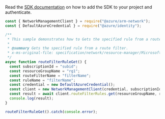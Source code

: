 Read the [SDK documentation](https://github.com/Azure/azure-sdk-for-js/blob/%40azure%2Farm-network_27.0.0/sdk/network/arm-network/README.md) on how to add the SDK to your project and authenticate.

```javascript
const { NetworkManagementClient } = require("@azure/arm-network");
const { DefaultAzureCredential } = require("@azure/identity");

/**
 * This sample demonstrates how to Gets the specified rule from a route filter.
 *
 * @summary Gets the specified rule from a route filter.
 * x-ms-original-file: specification/network/resource-manager/Microsoft.Network/stable/2021-05-01/examples/RouteFilterRuleGet.json
 */
async function routeFilterRuleGet() {
  const subscriptionId = "subid";
  const resourceGroupName = "rg1";
  const routeFilterName = "filterName";
  const ruleName = "filterName";
  const credential = new DefaultAzureCredential();
  const client = new NetworkManagementClient(credential, subscriptionId);
  const result = await client.routeFilterRules.get(resourceGroupName, routeFilterName, ruleName);
  console.log(result);
}

routeFilterRuleGet().catch(console.error);
```
